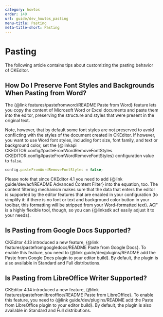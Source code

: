 ```yaml
---
category: howtos
order: 140
url: guide/dev_howtos_pasting
menu-title: Pasting
meta-title-short: Pasting
---
```

<!--
Copyright (c) 2003-2020, CKSource - Frederico Knabben. All rights reserved.
For licensing, see LICENSE.md.
-->

# Pasting

The following article contains tips about customizing the pasting behavior of CKEditor.


## How Do I Preserve Font Styles and Backgrounds When Pasting from Word?

The {@link features/pastefromword/README Paste from Word} feature lets you copy the content of Microsoft Word or Excel documents and paste them into the editor, preserving the structure and styles that were present in the original text.

Note, however, that by default some font styles are not preserved to avoid conflicting with the styles of the document created in CKEditor. If however, you want to use Word font styles, including font size, font family, and text or background color, set the {@linkapi CKEDITOR.config#pasteFromWordRemoveFontStyles CKEDITOR.config#pasteFromWordRemoveFontStyles} configuration value to `false`.

```js
config.pasteFromWordRemoveFontStyles = false;
```

Please note that since CKEditor 4.1 you need to add {@link guide/dev/acf/README Advanced Content Filter} into the equation, too. The content filtering mechanism makes sure that the data that enters the editor is supported by the editor features that are enabled in your configuration (to simplify it: if there is no font or text and background color button in your toolbar, this formatting will be stripped from your Word-formatted text). ACF is a highly flexible tool, though, so you can {@linksdk acf easily adjust it to your needs}.

## Is Pasting from Google Docs Supported?

CKEditor 4.13 introduced a new feature, {@link features/pastefromgoogledocs/README Paste from Google Docs}. To enable this feature, you need to {@link guide/dev/plugins/README add the Paste from Google Docs plugin to your editor build}. By default, the plugin is also available in Standard and Full distributions.

## Is Pasting from LibreOffice Writer Supported?

CKEditor 4.14 introduced a new feature, {@link features/pastefromlibreoffice/README Paste from LibreOffice}. To enable this feature, you need to {@link guide/dev/plugins/README add the Paste from LibreOffice plugin to your editor build}. By default, the plugin is also available in Standard and Full distributions.

